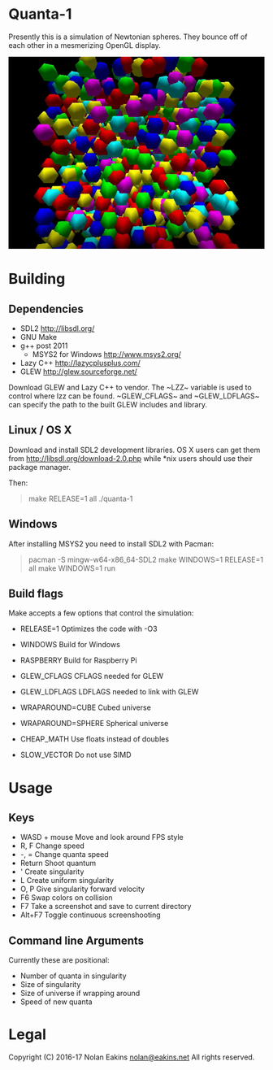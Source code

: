 Quanta-1
===

Presently this is a simulation of Newtonian spheres. They bounce off of each
other in a mesmerizing OpenGL display.

[![Preview](assets/screenshot.png)](assets/quanta-full.mp4)


Building
===

Dependencies
---

  * SDL2 http://libsdl.org/
  * GNU Make
  * g++ post 2011
    * MSYS2 for Windows http://www.msys2.org/
  * Lazy C++ http://lazycplusplus.com/
  * GLEW http://glew.sourceforge.net/

Download GLEW and Lazy C++ to vendor. The ~LZZ~ variable is used to control
where lzz can be found. ~GLEW_CFLAGS~ and ~GLEW_LDFLAGS~ can specify the path
to the built GLEW includes and library.

Linux / OS X
---

Download and install SDL2 development libraries. OS X users can get them
from http://libsdl.org/download-2.0.php while *nix users should use their
package manager.

Then:

  > make RELEASE=1 all
  > ./quanta-1

Windows
---

After installing MSYS2 you need to install SDL2 with Pacman:

  > pacman -S mingw-w64-x86_64-SDL2
  > make WINDOWS=1 RELEASE=1 all
  > make WINDOWS=1 run

Build flags
---

Make accepts a few options that control the simulation:

  * RELEASE=1		Optimizes the code with -O3

  * WINDOWS		Build for Windows
  * RASPBERRY		Build for Raspberry Pi

  * GLEW_CFLAGS		CFLAGS needed for GLEW
  * GLEW_LDFLAGS	LDFLAGS needed to link with GLEW

  * WRAPAROUND=CUBE	Cubed universe
  * WRAPAROUND=SPHERE	Spherical universe

  * CHEAP_MATH		Use floats instead of doubles
  * SLOW_VECTOR		Do not use SIMD


Usage
===

Keys
---

  * WASD + mouse	Move and look around FPS style
  * R, F		Change speed
  * -, =		Change quanta speed
  * Return		Shoot quantum
  * '			Create singularity
  * L			Create uniform singularity
  * O, P		Give singularity forward velocity
  * F6			Swap colors on collision
  * F7			Take a screenshot and save to current directory
  * Alt+F7		Toggle continuous screenshooting


Command line Arguments
---

Currently these are positional:

  * Number of quanta in singularity
  * Size of singularity
  * Size of universe if wrapping around
  * Speed of new quanta

Legal
===

Copyright (C) 2016-17 Nolan Eakins <nolan@eakins.net>
All rights reserved.
